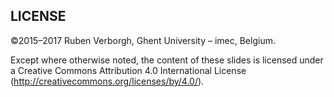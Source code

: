LICENSE
-------
©2015–2017 Ruben Verborgh, Ghent University – imec, Belgium.

Except where otherwise noted, the content of these slides is licensed under a Creative Commons Attribution 4.0 International License (http://creativecommons.org/licenses/by/4.0/).
